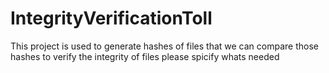 # IntegrityVerificationToll
This project is used to generate hashes of files that we can compare those hashes to verify the integrity of files
please spicify  whats needed

